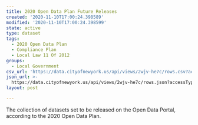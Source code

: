 ```yaml
---
title: 2020 Open Data Plan Future Releases
created: '2020-11-10T17:00:24.398589'
modified: '2020-11-10T17:00:24.398599'
state: active
type: dataset
tags:
  - 2020 Open Data Plan
  - Compliance Plan
  - Local Law 11 Of 2012
groups:
  - Local Government
csv_url: 'https://data.cityofnewyork.us/api/views/2wjv-he7c/rows.csv?accessType=DOWNLOAD'
json_url: >-
  https://data.cityofnewyork.us/api/views/2wjv-he7c/rows.json?accessType=DOWNLOAD
layout: post

---
```

The collection of datasets set to be released on the Open Data Portal, according to the 2020 Open Data Plan.

